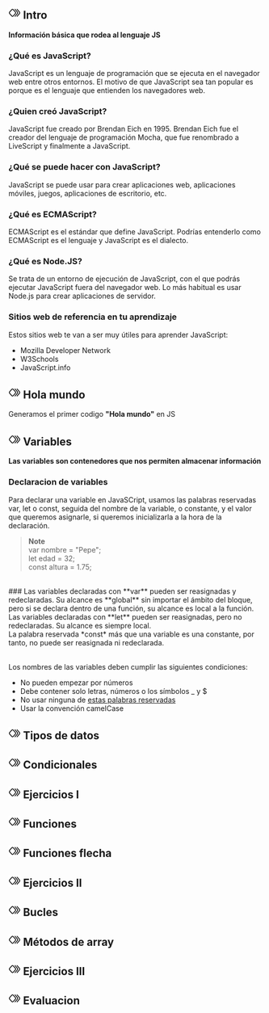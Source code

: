 ## ![ICO](icons/keyframes.png) Intro
**Información básica que rodea al lenguaje JS**

### ¿Qué es JavaScript?
JavaScript es un lenguaje de programación que se ejecuta en el navegador web entre otros entornos.
El motivo de que JavaScript sea tan popular es porque es el lenguaje que entienden los navegadores web.

### ¿Quien creó JavaScript?
JavaScript fue creado por Brendan Eich en 1995. Brendan Eich fue el creador del lenguaje de programación Mocha, que fue renombrado a LiveScript y finalmente a JavaScript.

### ¿Qué se puede hacer con JavaScript?
JavaScript se puede usar para crear aplicaciones web, aplicaciones móviles, juegos, aplicaciones de escritorio, etc.

### ¿Qué es ECMAScript?
ECMAScript es el estándar que define JavaScript.
Podrías entenderlo como ECMAScript es el lenguaje y JavaScript es el dialecto.

### ¿Qué es Node.JS?
Se trata de un entorno de ejecución de JavaScript, con el que podrás ejecutar JavaScript fuera del navegador web.
Lo más habitual es usar Node.js para crear aplicaciones de servidor.

### Sitios web de referencia en tu aprendizaje
Estos sitios web te van a ser muy útiles para aprender JavaScript:
* Mozilla Developer Network
* W3Schools
* JavaScript.info

## ![ICO](icons/keyframes.png) Hola mundo
Generamos el primer codigo **"Hola mundo"** en JS

## ![ICO](icons/keyframes.png) Variables
**Las variables son contenedores que nos permiten almacenar información**

### Declaracion de variables
Para declarar una variable en JavaSCript, usamos las palabras reservadas var, let o const, seguida del nombre de la variable, o constante, y el valor que queremos asignarle, si queremos inicializarla a la hora de la declaración.
> **Note** <br>
> var nombre = "Pepe"; <br>
> let edad = 32; <br>
> const altura = 1.75;
<br>
### 
Las variables declaradas con **var** pueden ser reasignadas y redeclaradas. Su alcance es **global** sin importar el ámbito del bloque, pero si se declara dentro de una función, su alcance es local a la función. <br>
Las variables declaradas con **let** pueden ser reasignadas, pero no redeclaradas. Su alcance es siempre local. <br>
La palabra reservada *const* más que una variable es una constante, por tanto, no puede ser reasignada ni redeclarada. <br><br>

Los nombres de las variables deben cumplir las siguientes condiciones:
* No pueden empezar por números
* Debe contener solo letras, números o los símbolos _ y $
* No usar ninguna de [estas palabras reservadas](https://developer.mozilla.org/es/docs/Web/JavaScript/Reference/Lexical_grammar#palabras_clave)
* Usar la convención camelCase

## ![ICO](icons/keyframes.png) Tipos de datos

## ![ICO](icons/keyframes.png) Condicionales

## ![ICO](icons/keyframes.png) Ejercicios I

## ![ICO](icons/keyframes.png) Funciones

## ![ICO](icons/keyframes.png) Funciones flecha

## ![ICO](icons/keyframes.png) Ejercicios II

## ![ICO](icons/keyframes.png) Bucles

## ![ICO](icons/keyframes.png) Métodos de array

## ![ICO](icons/keyframes.png) Ejercicios III

## ![ICO](icons/keyframes.png) Evaluacion
